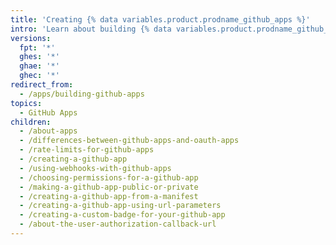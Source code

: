 ```yaml
---
title: 'Creating {% data variables.product.prodname_github_apps %}'
intro: 'Learn about building {% data variables.product.prodname_github_apps %}.'
versions:
  fpt: '*'
  ghes: '*'
  ghae: '*'
  ghec: '*'
redirect_from:
  - /apps/building-github-apps
topics:
  - GitHub Apps
children:
  - /about-apps
  - /differences-between-github-apps-and-oauth-apps
  - /rate-limits-for-github-apps
  - /creating-a-github-app
  - /using-webhooks-with-github-apps
  - /choosing-permissions-for-a-github-app
  - /making-a-github-app-public-or-private
  - /creating-a-github-app-from-a-manifest
  - /creating-a-github-app-using-url-parameters
  - /creating-a-custom-badge-for-your-github-app
  - /about-the-user-authorization-callback-url
---
```


